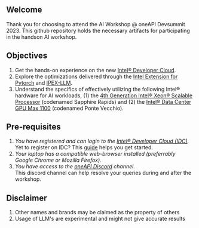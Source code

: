 ## Welcome
Thank you for choosing to attend the AI Workshop @ oneAPI Devsummit 2023. This github repository holds the necessary artifacts for participating in the handson AI workshop. <br>

## Objectives
1. Get the hands-on experience on the new [Intel® Developer Cloud](https://www.intel.com/content/www/us/en/developer/tools/devcloud/services.html).
2. Explore the optimizations delivered through the [Intel Extension for Pytorch](https://github.com/intel/intel-extension-for-pytorch) and [IPEX-LLM](https://github.com/intel-analytics/ipex-llm/tree/main).
3. Understand the specifics of effectively utilizing the following Intel® hardware for AI workloads, (1) the [4th Generation Intel® Xeon® Scalable Processor](https://ark.intel.com/content/www/us/en/ark/products/231746/intel-xeon-platinum-8480-processor-105m-cache-2-00-ghz.html) (codenamed Sapphire Rapids) and (2) the [Intel® Data Center GPU Max 1100](https://www.intel.com/content/www/us/en/products/sku/232876/intel-data-center-gpu-max-1100/specifications.html) (codenamed Ponte Vecchio).

## Pre-requisites
1. *You have registered and can login to the [Intel® Developer Cloud (IDC)](https://www.intel.com/content/www/us/en/developer/tools/devcloud/services.html).* <br>
Yet to register on IDC? This [guide](https://github.com/bjodom/idc#account-registration) helps you get started.
2. *Your laptop has a compatible web-browser installed (preferrably Google Chrome or Mozilla Firefox).*<br>
3.  *You have access to the [oneAPI Discord](https://discord.gg/ycwqTP6) channel.*<br> This discord channel can help resolve your queries during and after the workshop.


## Disclaimer
1. Other names and brands may be claimed as the property of others<br>
2. Usage of LLM's are experimental and might not give accurate results
